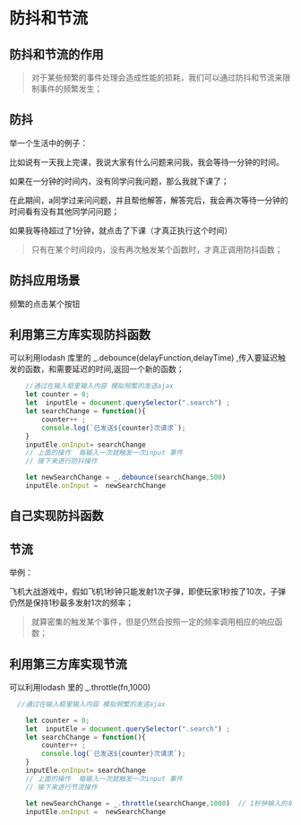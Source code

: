 # 防抖和节流

## 防抖和节流的作用

> 对于某些频繁的事件处理会造成性能的损耗，我们可以通过防抖和节流来限制事件的频繁发生；

## 防抖
举一个生活中的例子：

比如说有一天我上完课，我说大家有什么问题来问我，我会等待一分钟的时间。

如果在一分钟的时间内，没有同学问我问题，那么我就下课了；

在此期间，a同学过来问问题，并且帮他解答，解答完后，我会再次等待一分钟的时间看有没有其他同学问问题；

如果我等待超过了1分钟，就点击了下课（才真正执行这个时间）

> 只有在某个时间段内，没有再次触发某个函数时，才真正调用防抖函数；

## 防抖应用场景

频繁的点击某个按钮

## 利用第三方库实现防抖函数

可以利用lodash 库里的 _.debounce(delayFunction,delayTime) ,传入要延迟触发的函数，和需要延迟的时间,返回一个新的函数；

```javascript
    //通过在输入框里输入内容 模拟频繁的发送ajax 
    let counter = 0;
    let  inputEle = document.querySelector(".search") ;
    let searchChange = function(){
        counter++ ;
        console.log(`已发送${counter}次请求`);
    }
    inputEle.onInput= searchChange
    // 上面的操作  每输入一次就触发一次input 事件
    // 接下来进行防抖操作

    let newSearchChange = _.debounce(searchChange,500)
    inputEle.onInput =  newSearchChange

```
## 自己实现防抖函数




## 节流

举例：

飞机大战游戏中，假如飞机1秒钟只能发射1次子弹，即使玩家1秒按了10次，子弹仍然是保持1秒最多发射1次的频率；

> 就算密集的触发某个事件，但是仍然会按照一定的频率调用相应的响应函数；

## 利用第三方库实现节流

可以利用lodash 里的 _.throttle(fn,1000)

```javascript
  //通过在输入框里输入内容 模拟频繁的发送ajax 

    let counter = 0;
    let  inputEle = document.querySelector(".search") ;
    let searchChange = function(){
        counter++ ;
        console.log(`已发送${counter}次请求`);
    }
    inputEle.onInput= searchChange
    // 上面的操作  每输入一次就触发一次input 事件
    // 接下来进行节流操作

    let newSearchChange = _.throttle(searchChange,1000)  // 1秒钟输入的单词越再多, 也只发送一次请求；
    inputEle.onInput =  newSearchChange


```


